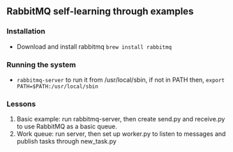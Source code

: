 ## RabbitMQ self-learning through examples

### Installation

- Download and install rabbitmq `brew install rabbitmq`

### Running the system

- `rabbitmq-server` to run it from /usr/local/sbin, if not in PATH then, `export PATH=$PATH:/usr/local/sbin`

### Lessons

1. Basic example: run rabbitmq-server, then create send.py and receive.py to use RabbitMQ as a basic queue.
2. Work queue: run server, then set up worker.py to listen to messages and publish tasks through new_task.py
